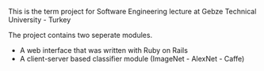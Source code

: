 This is the term project for Software Engineering lecture at Gebze Technical University - Turkey

The project contains two seperate modules.
- A web interface that was written with Ruby on Rails
- A client-server based classifier module (ImageNet - AlexNet - Caffe)

